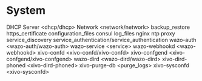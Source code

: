 # System

<div class="toctree">

DHCP Server \<dhcp/dhcp\> Network \<network/network\> backup\_restore
https\_certificate configuration\_files consul log\_files nginx ntp
proxy service\_discovery service\_authentication/service\_authentication
wazo-auth \<wazo-auth/wazo-auth\> wazo-service \<service\> wazo-webhookd
\<wazo-webhookd\> xivo-confd \<xivo-confd/xivo-confd\> xivo-confgend
\<xivo-confgend/xivo-confgend\> wazo-dird \<wazo-dird/wazo-dird\>
xivo-dird-phoned \<xivo-dird-phoned\> xivo-purge-db \<purge\_logs\>
xivo-sysconfd \<xivo-sysconfd\>

</div>
